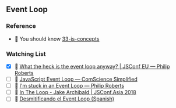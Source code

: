 ## Event Loop

### Reference

- 📜 You should know [33-js-concepts](https://github.com/leonardomso/33-js-concepts#table-of-contents)

### Watching List

- [x] 🎥 [What the heck is the event loop anyway? | JSConf EU — Philip Roberts](https://www.youtube.com/watch?v=8aGhZQkoFbQ)
- [ ] 🎥 [JavaScript Event Loop — ComScience Simplified](https://www.youtube.com/watch?v=XzXIMZMN9k4)
- [ ] 🎥 [I'm stuck in an Event Loop — Philip Roberts](https://www.youtube.com/watch?v=6MXRNXXgP_0)
- [ ] 🎥 [In The Loop - Jake Archibald | JSConf.Asia 2018](https://www.youtube.com/watch?v=cCOL7MC4Pl0)
- [ ] 🎥 [Desmitificando el Event Loop (Spanish)](https://www.youtube.com/watch?v=Eqq2Rb7LzYE)